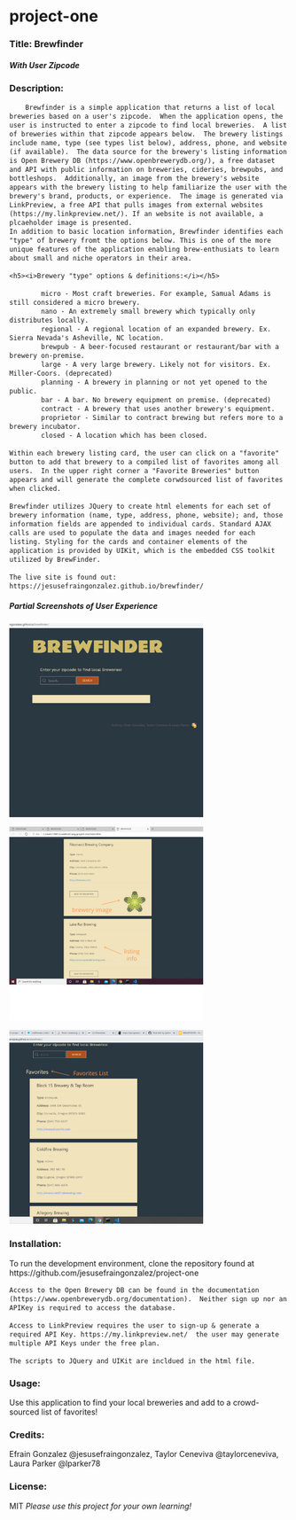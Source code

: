 # project-one

<h3> Title: Brewfinder</h3>
<h5><i>With User Zipcode</i></h5>

<h3>Description:</h3> 


        Brewfinder is a simple application that returns a list of local breweries based on a user's zipcode.  When the application opens, the user is instructed to enter a zipcode to find local breweries.  A list of breweries within that zipcode appears below.  The brewery listings include name, type (see types list below), address, phone, and website (if available).  The data source for the brewery's listing information is Open Brewery DB (https://www.openbrewerydb.org/), a free dataset and API with public information on breweries, cideries, brewpubs, and bottleshops.  Additionally, an image from the brewery's website appears with the brewery listing to help familiarize the user with the brewery's brand, products, or experience.  The image is generated via LinkPreview, a free API that pulls images from external websites (https://my.linkpreview.net/). If an website is not available, a plcaeholder image is presented.
    In addition to basic location information, Brewfinder identifies each "type" of brewery fromt the options below. This is one of the more unique features of the application enabling brew-enthusiats to learn about small and niche operators in their area. 

    <h5><i>Brewery "type" options & definitions:</i></h5> 

            micro - Most craft breweries. For example, Samual Adams is still considered a micro brewery.
            nano - An extremely small brewery which typically only distributes locally.
            regional - A regional location of an expanded brewery. Ex. Sierra Nevada's Asheville, NC location.
            brewpub - A beer-focused restaurant or restaurant/bar with a brewery on-premise.
            large - A very large brewery. Likely not for visitors. Ex. Miller-Coors. (deprecated)
            planning - A brewery in planning or not yet opened to the public.
            bar - A bar. No brewery equipment on premise. (deprecated)
            contract - A brewery that uses another brewery's equipment.
            proprietor - Similar to contract brewing but refers more to a brewery incubator.
            closed - A location which has been closed.

    Within each brewery listing card, the user can click on a "favorite" button to add that brewery to a compiled list of favorites among all users.  In the upper right corner a "Favorite Breweries" button appears and will generate the complete corwdsourced list of favorites when clicked.

    Brewfinder utilizes JQuery to create html elements for each set of brewery information (name, type, address, phone, website); and, those information fields are appended to individual cards. Standard AJAX calls are used to populate the data and images needed for each listing. Styling for the cards and container elements of the application is provided by UIKit, which is the embedded CSS toolkit utilized by BrewFinder.  

    The live site is found out:  https://jesusefraingonzalez.github.io/brewfinder/


<h5>Partial Screenshots of User Experience</h5>

<p>
    <img src="/Brewfinder (1).png" width="350" height="350" />
</p>

               
<p> <img src="/Brewfinder.png" width="350" height="350" />
</p>

<p>
    <img src="/Brewfinder (2).png" width="350" height="350" />
</p>





<h3>Installation:</h3>
    To run the development environment, clone the repository found at  https://github.com/jesusefraingonzalez/project-one

    Access to the Open Brewery DB can be found in the documentation (https://www.openbrewerydb.org/documentation).  Neither sign up nor an APIKey is required to access the database.

    Access to LinkPreview requires the user to sign-up & generate a required API Key. https://my.linkpreview.net/  the user may generate multiple API Keys under the free plan.

    The scripts to JQuery and UIKit are incldued in the html file.

<h3>Usage:</h3>
    Use this application to find your local breweries and add to a crowd-sourced list of favorites!

<h3>Credits:</h3> Efrain Gonzalez @jesusefraingonzalez, Taylor Ceneviva @taylorceneviva,  Laura Parker @lparker78

<h3>License:</h3> MIT   <i>Please use this project for your own learning!</i> 
